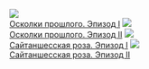 ![](/books/magician_book/Анна%20Александровна%20Кувайкова/Осколки%20прошлого.%20Эпизод%20I.jpg)  
[Осколки прошлого. Эпизод I](/books/magician_book/Анна%20Александровна%20Кувайкова/Осколки%20прошлого.%20Эпизод%20I)
![](/books/magician_book/Анна%20Александровна%20Кувайкова/Осколки%20прошлого.%20Эпизод%20II.jpg)  
[Осколки прошлого. Эпизод II](/books/magician_book/Анна%20Александровна%20Кувайкова/Осколки%20прошлого.%20Эпизод%20II)
![](/books/magician_book/Анна%20Александровна%20Кувайкова/Сайтаншесская%20роза.%20Эпизод%20I.jpg)  
[Сайтаншесская роза. Эпизод I](/books/magician_book/Анна%20Александровна%20Кувайкова/Сайтаншесская%20роза.%20Эпизод%20I)
![](/books/magician_book/Анна%20Александровна%20Кувайкова/Сайтаншесская%20роза.%20Эпизод%20II.jpg)  
[Сайтаншесская роза. Эпизод II](/books/magician_book/Анна%20Александровна%20Кувайкова/Сайтаншесская%20роза.%20Эпизод%20II)